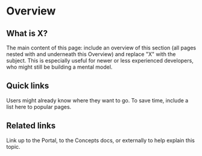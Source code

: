 <!-- This is a template for any "Overview" page. It helps us keep the reader experience consistent. -->
<!-- It can be used at any nested level in the docs where there is an "Overview" page. Delete any sections you feel aren't relevant. -->

# Overview

## What is X?

The main content of this page: include an overview of this section (all pages nested with and underneath this Overview) and replace "X" with the subject. This is especially useful for newer or less experienced developers, who might still be building a mental model.

## Quick links

Users might already know where they want to go. To save time, include a list here to popular pages.

## Related links

Link up to the Portal, to the Concepts docs, or externally to help explain this topic.
